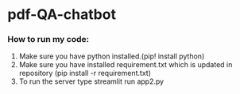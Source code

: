 # pdf-QA-chatbot
### How to run my code:
1) Make sure you have python installed.(pip! install python)
2) Make sure you have installed requirement.txt which is updated in repository (pip install -r requirement.txt)
3) To run the server type streamlit run app2.py


